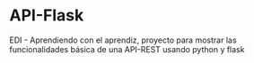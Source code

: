 # API-Flask
EDI - Aprendiendo con el aprendiz, proyecto para mostrar las funcionalidades básica de una API-REST usando python y flask
